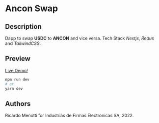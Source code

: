 # Ancon Swap

## Description

Dapp to swap **USDC** to **ANCON** and vice versa. Tech Stack _Nextjs_, _Redux_ and _TailwindCSS_.

## Preview

[Live Demo!](https://app.ancon.did.pa)

```bash
npm run dev
# or
yarn dev
```

## Authors

Ricardo Menotti for Industrias de Firmas Electronicas SA, 2022.
